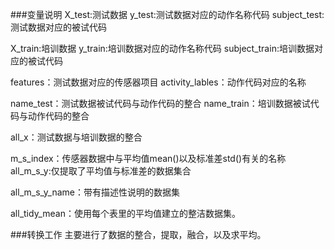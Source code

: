 ###变量说明
X_test:测试数据
y_test:测试数据对应的动作名称代码
subject_test:测试数据对应的被试代码

X_train:培训数据
y_train:培训数据对应的动作名称代码
subject_train:培训数据对应的被试代码

features：测试数据对应的传感器项目
activity_lables：动作代码对应的名称    

name_test：测试数据被试代码与动作代码的整合
name_train：培训数据被试代码与动作代码的整合    

all_x：测试数据与培训数据的整合    

m_s_index：传感器数据中与平均值mean()以及标准差std()有关的名称
all_m_s_y:仅提取了平均值与标准差的数据集合   

all_m_s_y_name：带有描述性说明的数据集   


all_tidy_mean：使用每个表里的平均值建立的整洁数据集。   

###转换工作
主要进行了数据的整合，提取，融合，以及求平均。 
